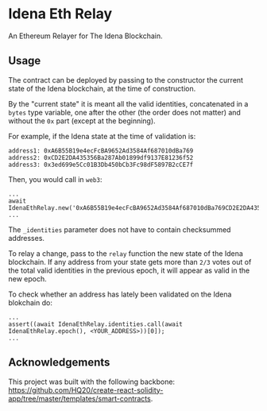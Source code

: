 # Idena Eth Relay

An Ethereum Relayer for The Idena Blockchain.

## Usage

The contract can be deployed by passing to the constructor the current state of the Idena blockchain, at the time of construction.

By the "current state" it is meant all the valid identities, concatenated in a `bytes` type variable, one after the other (the order does not matter) and without the `0x` part (except at the beginning).

For example, if the Idena state at the time of validation is:

```
address1: 0xA6B55B19e4ecFcBA9652Ad3584Af687010dBa769
address2: 0xCD2E2DA435356Ba287Ab01899df9137E81236f52
address3: 0x3ed699e5Cc01B3Db450bCb3Fc98dF5897B2cCE7f
```
Then, you would call in `web3`:
```
...
await IdenaEthRelay.new('0xA6B55B19e4ecFcBA9652Ad3584Af687010dBa769CD2E2DA435356Ba287Ab01899df9137E81236f523ed699e5Cc01B3Db450bCb3Fc98dF5897B2cCE7f');
...
```
The `_identities` parameter does not have to contain checksummed addresses.

To relay a change, pass to the `relay` function the new state of the Idena blockchain. If any address from your state gets more than `2/3` votes out of the total valid identities in the previous epoch, it will appear as valid in the new epoch.

To check whether an address has lately been validated on the Idena blokchain do:
```
...
assert((await IdenaEthRelay.identities.call(await IdenaEthRelay.epoch(), <YOUR_ADDRESS>))[0]);
...
```

## Acknowledgements

This project was built with the following backbone: https://github.com/HQ20/create-react-solidity-app/tree/master/templates/smart-contracts.
